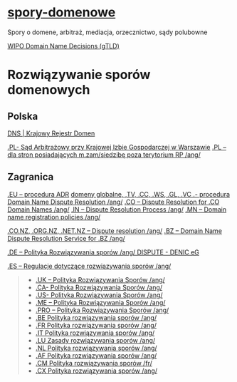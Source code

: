 # [spory-domenowe](https://spory-domenowe.dns.info.pl)
Spory o domene, arbitraż, mediacja, orzecznictwo, sądy polubowne


[WIPO Domain Name Decisions (gTLD)](https://www.wipo.int/amc/en/domains/decisionsx/index.html)

# Rozwiązywanie sporów domenowych

## Polska

[DNS | Krajowy Rejestr Domen](https://dns.pl/regulamin_nazw_domeny_pl)

[.PL- Sąd Arbitrażowy przy Krajowej Izbie Gospodarczej w Warszawie](http://www.sakig.pl/)
[.PL – dla stron posiadających m.zam/siedzibę poza terytorium RP /ang/](http://www.wipo.int/amc/en/index.html)

## Zagranica

[.EU – procedura ADR](http://www.eurid.eu/pl/nazwy-domen-eu/spory)
[domeny globalne, ,TV, .CC, .WS, .GL, .VC .- procedura Domain Name Dispute Resolution /ang/](http://www.wipo.int/amc/en/domains)
[.CO – Dispute Resolution for .CO Domain Names /ang/](http://www.cointernet.co/domain/policies-procedures/dispute-resolution-co-domains)
[.IN – Dispute Resolution Process /ang/](http://inregistry.in/Policies/Dispute%20Resolution)
[.MN – Domain name registration policies /ang/](http://file.domain.mn/Domain_name_registration_policies.pdf)

[.CO.NZ, .ORG.NZ, .NET.NZ – Dispute resolution /ang/](http://dnc.org.nz/story/drs-home)
[.BZ – Domain Name Dispute Resolution Service for .BZ /ang/](http://www.wipo.int/amc/en/domains/cctld/bz/index.html)


[.DE – Polityka Rozwiązywania sporów /ang/ DISPUTE - DENIC eG](https://www.denic.de/en/service/dispute/)

[.ES – Regulacje dotyczące rozwiązywania sporów /ang/](http://www.nic.es/regulations/288)

> -   [.UK – Polityka Rozwiązywania Sporów /ang/](http://www.nominet.org.uk/disputes/)
> -   [.CA- Polityka Rozwiązywania Sporów /ang/](http://cira.ca/assets/Documents/CDRPpolicy.pdf)
> -   [.US- Polityka Rozwiązywania Sporów /ang/](http://www.neustar.us/ustld-dispute-resolution-policy/)
> -   [.ME – Polityka Rozwiązywania Sporów /ang/](http://www.domain.me/policies#Dispute-Policy)
> -   [.PRO – Polityka Rozwiązywania Sporów /ang/](http://www.registry.pro/legal/dispute-resolution)
> -   [.BE Polityka rozwiązywania sporów /ang/](http://www.dns.be/en/legal/domain_name_disputes/general_principle)
> -   [.FR Polityka rozwiązywania sporów /ang/](http://www.afnic.fr/en/dispute-resolution/)
> -   [.IT Polityka rozwiązywania sporów /ang/](http://www.nic.it/documents/regulations-and-guidelines/Disputes_resolution.pdf/view?searchterm=dispute)
> -   [.LU Zasady rozwiązywania sporów /ang/](http://www.dns.lu/en/support/faq/litiges-de-noms-de-domaine/83/)
> -   [.NL Polityka rozwiązywania sporów /ang/](http://hrd.pl/hrd/pl/regulaminy,219.html)
> -   [.AF Polityka rozwiązywania sporów /ang/](http://www.nic.af/domainpolicy.htm)
> -   [.CM Polityka rozwiązywania sporów /fr/](http://www.antic.cm/index.php?option=com_content&view=article&id=181&Itemid=80)
> -   [.CX Polityka rozwiązywania sporów /ang/](http://www.nic.cx/index.php/aup-complaints.html)
